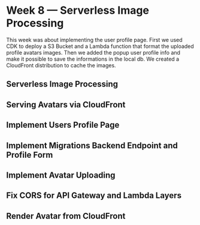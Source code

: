 # Week 8 — Serverless Image Processing
This week was about implementing the user profile page. First we used CDK to deploy a S3 Bucket and a Lambda function that format the uploaded profile avatars images. Then we added the popup user profile info and make it possible to save the informations in the local db. We created a CloudFront distribution to cache the images. 

## Serverless Image Processing

## Serving Avatars via CloudFront

## Implement Users Profile Page

## Implement Migrations Backend Endpoint and Profile Form

## Implement Avatar Uploading

## Fix CORS for API Gateway and Lambda Layers

## Render Avatar from CloudFront
